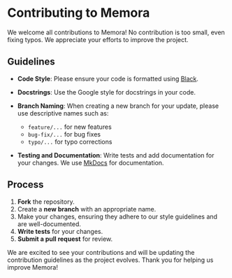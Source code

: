 # Contributing to Memora

We welcome all contributions to Memora! No contribution is too small, even fixing typos. We appreciate your efforts to improve the project.

## Guidelines

- **Code Style**: Please ensure your code is formatted using [Black](https://black.readthedocs.io/en/stable/).

- **Docstrings**: Use the Google style for docstrings in your code.

- **Branch Naming**: When creating a new branch for your update, please use descriptive names such as:
  - `feature/...` for new features
  - `bug-fix/...` for bug fixes
  - `typo/...` for typo corrections

- **Testing and Documentation**: Write tests and add documentation for your changes. We use [MkDocs](https://www.mkdocs.org/) for documentation.

## Process

1. **Fork** the repository.
2. Create a **new branch** with an appropriate name.
3. Make your changes, ensuring they adhere to our style guidelines and are well-documented.
4. **Write tests** for your changes.
5. **Submit a pull request** for review.

We are excited to see your contributions and will be updating the contribution guidelines as the project evolves. Thank you for helping us improve Memora!
